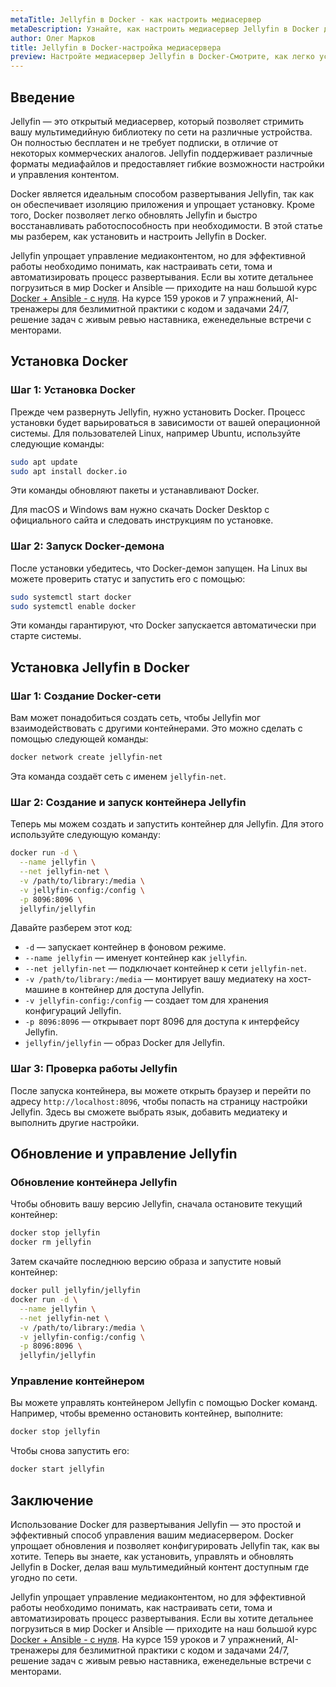 ```yaml
---
metaTitle: Jellyfin в Docker - как настроить медиасервер
metaDescription: Узнайте, как настроить медиасервер Jellyfin в Docker для простого и эффективного управления медиаконтентом
author: Олег Марков
title: Jellyfin в Docker-настройка медиасервера
preview: Настройте медиасервер Jellyfin в Docker-Смотрите, как легко установить и использовать Jellyfin для управления вашим медиаконтентом. Подробности установки и настройки
---
```


## Введение

Jellyfin — это открытый медиасервер, который позволяет стримить вашу мультимедийную библиотеку по сети на различные устройства. Он полностью бесплатен и не требует подписки, в отличие от некоторых коммерческих аналогов. Jellyfin поддерживает различные форматы медиафайлов и предоставляет гибкие возможности настройки и управления контентом.

Docker является идеальным способом развертывания Jellyfin, так как он обеспечивает изоляцию приложения и упрощает установку. Кроме того, Docker позволяет легко обновлять Jellyfin и быстро восстанавливать работоспособность при необходимости. В этой статье мы разберем, как установить и настроить Jellyfin в Docker.

Jellyfin упрощает управление медиаконтентом, но для эффективной работы необходимо понимать, как настраивать сети, тома и автоматизировать процесс развертывания. Если вы хотите детальнее погрузиться в мир Docker и Ansible — приходите на наш большой курс [Docker + Ansible - с нуля](https://purpleschool.ru/course/docker). На курсе 159 уроков и 7 упражнений, AI-тренажеры для безлимитной практики с кодом и задачами 24/7, решение задач с живым ревью наставника, еженедельные встречи с менторами.

## Установка Docker

### Шаг 1: Установка Docker

Прежде чем развернуть Jellyfin, нужно установить Docker. Процесс установки будет варьироваться в зависимости от вашей операционной системы. Для пользователей Linux, например Ubuntu, используйте следующие команды:

```bash
sudo apt update
sudo apt install docker.io
```

Эти команды обновляют пакеты и устанавливают Docker.

Для macOS и Windows вам нужно скачать Docker Desktop с официального сайта и следовать инструкциям по установке.

### Шаг 2: Запуск Docker-демона

После установки убедитесь, что Docker-демон запущен. На Linux вы можете проверить статус и запустить его с помощью:

```bash
sudo systemctl start docker
sudo systemctl enable docker
```

Эти команды гарантируют, что Docker запускается автоматически при старте системы.

## Установка Jellyfin в Docker

### Шаг 1: Создание Docker-сети

Вам может понадобиться создать сеть, чтобы Jellyfin мог взаимодействовать с другими контейнерами. Это можно сделать с помощью следующей команды:

```bash
docker network create jellyfin-net
```

Эта команда создаёт сеть с именем `jellyfin-net`.

### Шаг 2: Создание и запуск контейнера Jellyfin

Теперь мы можем создать и запустить контейнер для Jellyfin. Для этого используйте следующую команду:

```bash
docker run -d \
  --name jellyfin \
  --net jellyfin-net \
  -v /path/to/library:/media \
  -v jellyfin-config:/config \
  -p 8096:8096 \
  jellyfin/jellyfin
```

Давайте разберем этот код:

- `-d` — запускает контейнер в фоновом режиме.
- `--name jellyfin` — именует контейнер как `jellyfin`.
- `--net jellyfin-net` — подключает контейнер к сети `jellyfin-net`.
- `-v /path/to/library:/media` — монтирует вашу медиатеку на хост-машине в контейнер для доступа Jellyfin.
- `-v jellyfin-config:/config` — создает том для хранения конфигураций Jellyfin.
- `-p 8096:8096` — открывает порт 8096 для доступа к интерфейсу Jellyfin.
- `jellyfin/jellyfin` — образ Docker для Jellyfin.

### Шаг 3: Проверка работы Jellyfin

После запуска контейнера, вы можете открыть браузер и перейти по адресу `http://localhost:8096`, чтобы попасть на страницу настройки Jellyfin. Здесь вы сможете выбрать язык, добавить медиатеку и выполнить другие настройки.

## Обновление и управление Jellyfin

### Обновление контейнера Jellyfin

Чтобы обновить вашу версию Jellyfin, сначала остановите текущий контейнер:

```bash
docker stop jellyfin
docker rm jellyfin
```

Затем скачайте последнюю версию образа и запустите новый контейнер:

```bash
docker pull jellyfin/jellyfin
docker run -d \
  --name jellyfin \
  --net jellyfin-net \
  -v /path/to/library:/media \
  -v jellyfin-config:/config \
  -p 8096:8096 \
  jellyfin/jellyfin
```

### Управление контейнером

Вы можете управлять контейнером Jellyfin с помощью Docker команд. Например, чтобы временно остановить контейнер, выполните:

```bash
docker stop jellyfin
```

Чтобы снова запустить его:

```bash
docker start jellyfin
```

## Заключение

Использование Docker для развертывания Jellyfin — это простой и эффективный способ управления вашим медиасервером. Docker упрощает обновления и позволяет конфигурировать Jellyfin так, как вы хотите. Теперь вы знаете, как установить, управлять и обновлять Jellyfin в Docker, делая ваш мультимедийный контент доступным где угодно по сети.

Jellyfin упрощает управление медиаконтентом, но для эффективной работы необходимо понимать, как настраивать сети, тома и автоматизировать процесс развертывания. Если вы хотите детальнее погрузиться в мир Docker и Ansible — приходите на наш большой курс [Docker + Ansible - с нуля](https://purpleschool.ru/course/docker). На курсе 159 уроков и 7 упражнений, AI-тренажеры для безлимитной практики с кодом и задачами 24/7, решение задач с живым ревью наставника, еженедельные встречи с менторами.
